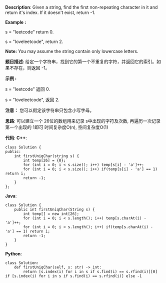 __Description__:
Given a string, find the first non-repeating character in it and return it's index. If it doesn't exist, return -1.

**Example :**

s = "leetcode"
return 0.

s = "loveleetcode",
return 2.

__Note:__
You may assume the string contain only lowercase letters.

__题目描述__:
给定一个字符串，找到它的第一个不重复的字符，并返回它的索引。如果不存在，则返回 -1。

**示例 :**

s = "leetcode"
返回 0.

s = "loveleetcode",
返回 2.
 

__注意：__
您可以假定该字符串只包含小写字母。

__思路__:
可以建立一个 26位的数组用来记录 s中出现的字符及次数, 再遍历一次记录第一个出现的 1即可
时间复杂度O(n), 空间复杂度O(1)

__代码__:
__C++__:
```
class Solution {
public:
    int firstUniqChar(string s) {
        int temp[26] = {0};
        for (int i = 0; i < s.size(); i++) temp[s[i] - 'a']++;
        for (int i = 0; i < s.size(); i++) if(temp[s[i] - 'a'] == 1) return i;
        return -1;
    }
};
```

__Java__:
```
class Solution {
    public int firstUniqChar(String s) {
        int temp[] = new int[26];
        for (int i = 0; i < s.length(); i++) temp[s.charAt(i) - 'a']++;
        for (int i = 0; i < s.length(); i++) if(temp[s.charAt(i) - 'a'] == 1) return i;
        return -1;
    }
}
```

__Python__:
```
class Solution:
    def firstUniqChar(self, s: str) -> int:
        return [s.index(i) for i in s if s.find(i) == s.rfind(i)][0] if [s.index(i) for i in s if s.find(i) == s.rfind(i)] else -1
```